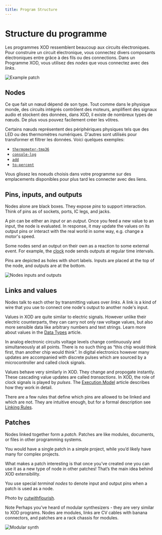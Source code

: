 ```yaml
---
title: Program Structure
---
```


# Structure du programme

Les programmes XOD ressemblent beaucoup aux circuits électroniques. Pour construire un circuit électronique,
vous connectez divers composants électroniques entre grâce à des fils ou des connections. Dans un
Programme XOD, vous utilisez des _nodes_ que vous connectez avec des _links_.

![Example patch](./example.patch.png)

## Nodes

Ce que fait un nœud dépend de son type. Tout comme dans le physique
monde, des circuits intégrés contrôlent des moteurs, amplifient des signaux audio et stockent des données, dans XOD, il existe de
nombreux types de nœuds. De plus vous pouvez facilement créer les vôtres.

Certains nœuds représentent des périphériques physiques tels que des LED ou des thermomètres numériques. D'autres
sont utilisés pour transformer et filtrer les données. Voici quelques exemples:

- [`thermometer-tmp36`](/libs/xod/common-hardware/thermometer-tmp36/)
- [`console-log`](/libs/xod/core/console-log/)
- [`add`](/libs/xod/core/add/)
- [`to-percent`](/libs/xod/core/to-percent/)

Vous glissez les noeuds choisis dans votre programme sur des emplacements disponibles pour plus tard les connecter
avec des liens.

## Pins, inputs, and outputs

Nodes alone are black boxes. They expose _pins_ to support interaction. Think of
pins as of sockets, ports, IC legs, and jacks.

A pin can be either an _input_ or an _output_. Once you feed a new value to an
input, the node is evaluated. In response, it may update the values on its
output pins or interact with the real world in some way, e.g. change a motor's
speed.

Some nodes send an output on their own as a reaction to some external event. For
example, the [clock](/libs/xod/core/clock/) node sends outputs at regular time
intervals.

Pins are depicted as holes with short labels. Inputs are placed at the top of
the node, and outputs are at the bottom.

![Nodes inputs and outputs](./nodes-inputs-outputs.png)

## Links and values

Nodes talk to each other by transmitting values over _links_. A link is a kind
of wire that you use to connect one node's output to another node's input.

Values in XOD are quite similar to electric signals. However unlike their
electric counterparts, they can carry not only raw voltage values, but also more
sensible data like arbitrary numbers and text strings. Learn more about values
in the [Data Types](../data-types/) article.

In analog electronic circuits voltage levels change continuously and
simultaneously at all points. There is no such thing as “this chip would think
first, than another chip would think”. In digital electronics however many
updates are accompanied with discrete pulses which are sourced by a
microcontroller and called clock signals.

Values behave very similarly in XOD. They change and propogate instantly. These
cascading value updates are called _transactions_. In XOD, the role of clock
signals is played by _pulses_. The [Execution Model](../execution-model/)
article describes how they work in detail.

There are a few rules that define which pins are allowed to be linked and which
are not. They are intuitive enough, but for a formal description see
[Linking Rules](../linking-rules/).

## Patches

Nodes linked together form a _patch_. Patches are like modules, documents, or
files in other programming systems.

You would have a single patch in a simple project, while you’d likely have many
for complex projects.

What makes a patch interesting is that once you’ve created one you can use it as
a new type of node in other patches! That’s the main idea behind XOD
extensibility.

You use special _terminal nodes_ to denote input and output pins when a patch is
used as a node.

<div class="ui segment">
  <span class="ui bottom attached label">
    Photo by
    <a href="https://www.flickr.com/photos/26735065@N00/">cutwithflourish</a>.
  </span>
  <p>
  <span class="ui blue ribbon label">Note</span>
    Perhaps you’ve heard of modular synthesizers - they are very similar to XOD
    programs. Nodes are modules, links are CV cables with banana connectors,
    and patches are a rack chassis for modules.
  </p>
  <div class="ui fluid image">
    <img src="modular-synth.jpg" alt="Modular synth" />
  </div>
</div>
